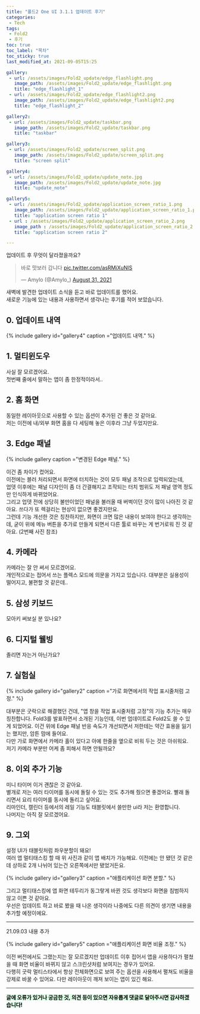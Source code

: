 ```yaml
---
title: "폴드2 One UI 3.1.1 업데이트 후기"
categories:
 - Tech
tags:
 - Fold2
 - 후기
toc: true
toc_label: "목차"
toc_sticky: true
last_modified_at: 2021-09-05T15:25

gallery:
 - url: /assets/images/Fold2_update/edge_flashlight.png
   image_path: /assets/images/Fold2_update/edge_flashlight.png
   title: "edge_flashlight_1"
 - url: /assets/images/Fold2_update/edge_flashlight2.png
   image_path: /assets/images/Fold2_update/edge_flashlight2.png
   title: "edge_flashlight_2"

gallery2:
 - url: /assets/images/Fold2_update/taskbar.png
   image_path: /assets/images/Fold2_update/taskbar.png
   title: "taskbar"

gallery3:
 - url: /assets/images/Fold2_update/screen_split.png
   image_path: /assets/images/Fold2_update/screen_split.png
   title: "screen split"

gallery4:
 - url: /assets/images/Fold2_update/update_note.jpg
   image_path: /assets/images/Fold2_update/update_note.jpg
   title: "update_note"

gallery5:
 - url: /assets/images/Fold2_update/application_screen_ratio_1.png
   image_path: /assets/images/Fold2_update/application_screen_ratio_1.png
   title: "application screen ratio 1"
 - url : /assets/images/Fold2_update/application_screen_ratio_2.png
   image_path : /assets/images/Fold2_update/application_screen_ratio_2.png
   title: "application screen ratio 2"

---
```

업데이트 후 무엇이 달라졌을까요?

<blockquote class="twitter-tweet"><p lang="ko" dir="ltr">바로 맛보러 갑니다 <a href="https://t.co/asRMiXuNlS">pic.twitter.com/asRMiXuNlS</a></p>&mdash; Amylo (@Amylo_) <a href="https://twitter.com/Amylo_/status/1432750710433583113?ref_src=twsrc%5Etfw">August 31, 2021</a></blockquote> <script async src="https://platform.twitter.com/widgets.js" charset="utf-8"></script>

새벽에 발견한 업데이트 소식을 듣고 바로 업데이트를 했어요.  
새로운 기능에 있는 내용과 사용하면서 생각나는 후기를 적어 보았습니다.

## 0. 업데이트 내역
{% include gallery id="gallery4" caption ="업데이트 내역." %}

## 1. 멀티윈도우
사실 잘 모르겠어요.  
첫번째 줄에서 말하는 앱이 좀 한정적이라서..

## 2. 홈 화면
동일한 레이아웃으로 사용할 수 있는 옵션이 추가된 건 좋은 것 같아요.  
저는 이전에 내/외부 화면 홈을 다 세팅해 놓은 이후라 그냥 두었지만요.

## 3. Edge 패널

{% include gallery caption ="변경된 Edge 패널." %}

이건 좀 차이가 컸어요.  
이전에는 블러 처리되면서 화면에 터치하는 것이 모두 패널 조작으로 입력되었는데,  
업뎃 이후에는 패널 디자인이 좀 더 간결해지고 조작되는 터치 범위도 저 패널 영역 정도만 인식하게 바뀌었어요.  
그리고 업뎃 전에 상당히 불만이었던 패널을 불러올 때 버벅이던 것이 많이 나아진 것 같아요. 쓰다가 또 렉걸리는 현상이 없으면 좋겠지만요.  
그런데 기능 개선한 것은 칭찬하지만, 화면이 크면 많은 내용이 보여야 한다고 생각하는데, 굳이 위에 메뉴 버튼을 추가로 만들게 되면서 다른 툴로 바꾸는 게 번거로워 진 것 같아요. (2번째 사진 참조)

## 4. 카메라
카메라는 잘 안 써서 모르겠어요.  
개인적으로는 접어서 쓰는 플렉스 모드에 의문을 가지고 있습니다. 대부분은 실용성이 떨어지고, 불편할 것 같은데..

## 5. 삼성 키보드
모아키 써보실 분 있나요?

## 6. 디지털 웰빙
졸리면 자는거 아닌가요?

## 7. 실험실
{% include gallery id="gallery2" caption ="가로 화면에서의 작업 표시줄처럼 고정." %}

대부분은 굿락으로 해결했던 건데, "앱 창을 작업 표시줄처럼 고정"의 기능 추가는 매우 칭찬합니다. Fold3를 발표하면서 소개된 기능인데, 이번 업데이트로 Fold2도 쓸 수 있게 되었어요.
이건 위에 Edge 패널 반응 속도가 개선되면서 저한테는 약간 효용을 잃기는 했지만, 암튼 맘에 들어요.  
다만 가로 화면에서 카메라 홀이 있다고 아예 한줄을 옆으로 비워 두는 것은 아쉬워요. 저기 카메라 부분만 어케 좀 피해서 하면 안될까요?

## 8. 이외 추가 기능
미니 타이머 이거 괜찮은 것 같아요.  
별개로 저는 여러 타이머를 동시에 돌릴 수 있는 것도 추가해 줬으면 좋겠어요. 빨래 돌리면서 요리 타이머를 동시에 돌리고 싶어요.  
리마인더, 캘린더 등에서의 레일 기능도 태블릿에서 쓸만한 ui라 저는 환영합니다.  
나머지는 아직 잘 모르겠어요.

## 9. 그외
설정 UI가 태블릿처럼 좌우분할이 돼요!  
여러 앱 멀티태스킹 할 때 위 사진과 같이 앱 배치가 가능해요. 이전에는 안 됐던 것 같은데 상하로 2개 나뉘어 있는건 오른쪽에서만 됐었거든요.

{% include gallery id="gallery3" caption ="애플리케이션 화면 분할." %}

그리고 멀티태스킹에 앱 화면 테두리가 동그랗게 바뀐 것도 생각보다 화면을 침범하지 않고 이쁜 것 같아요.  
우선은 업데이트 하고 바로 봤을 때 나온 생각이라 나중에도 다른 의견이 생기면 내용을 추가할 예정이에요.

---
21.09.03 내용 추가  

{% include gallery id="gallery5" caption ="애플리케이션 화면 비율 조정." %}

이전 버전에서도 그랬는지는 잘 모르겠지만 업데이트 이후 접어서 앱을 사용하다가 펼쳤을 때 화면 비율이 바뀌지 않고 스크린샷처럼 보여지는 경우가 있어요.  
다행히 굿락 멀티스타에서 항상 전체화면으로 보여 주는 옵션을 사용해서 펼쳐도 비율을 강제로 바꿀 수 있어요. 다만 레이아웃이 깨져 보이는 앱이 있긴 해요.

---
<mark style='background-color: #dcffe4'>
<b>글에 오류가 있거나 궁금한 것, 의견 등이 있으면 자유롭게 댓글로 달아주시면 감사하겠습니다!</b>
</mark>